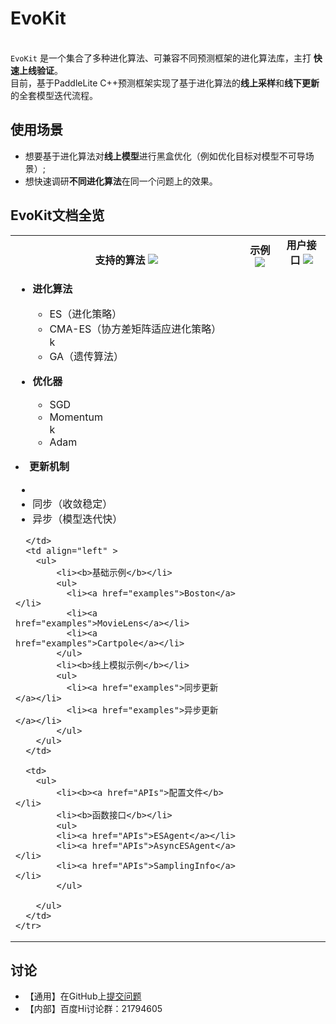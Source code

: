 # EvoKit

<br>`EvoKit` 是一个集合了多种进化算法、可兼容不同预测框架的进化算法库，主打 **快速上线验证**。 </br>
目前，基于PaddleLite C++预测框架实现了基于进化算法的**线上采样**和**线下更新**的全套模型迭代流程。

## 使用场景
- 想要基于进化算法对**线上模型**进行黑盒优化（例如优化目标对模型不可导场景）;
- 想快速调研**不同进化算法**在同一个问题上的效果。


## EvoKit文档全览
<table>
  <tbody>
    <tr align="center" valign="bottom">
      <td>
        <b>支持的算法</b>
        <img src="../images/bar.png"/>
      </td>
      <td>
        <b>示例</b>
        <img src="../images/bar.png"/>
      </td>
      <td>
        <b>用户接口</b>
        <img src="../images/bar.png"/>
      </td>
    </tr>
    </tr>
    <tr valign="top">
      <td>
        <ul>
        <li><b>进化算法</b></li>
           <ul>
          <li>ES（进化策略）</li>
          <li>CMA-ES（协方差矩阵适应进化策略）</li>k
          <li>GA（遗传算法）</li>
           </ul>
        </ul>
        <ul>
        <li><b>优化器</b></li>
           <ul>
          <li>SGD</li>
          <li>Momentum</li>k
          <li>Adam</li>
           </ul>
        </ul>
        <li><b>更新机制</b></li>
           <ul>
          <li></li>
          <li>同步（收敛稳定）</li>
          <li>异步（模型迭代快）</li>
           </ul>
        </ul>

      </td>
      <td align="left" >
        <ul>
            <li><b>基础示例</b></li>
            <ul>
              <li><a href="examples">Boston</a></li>
              <li><a href="examples">MovieLens</a></li>
              <li><a href="examples">Cartpole</a></li>
            </ul>
            <li><b>线上模拟示例</b></li>
            <ul>
              <li><a href="examples">同步更新</a></li>
              <li><a href="examples">异步更新</a></li>
            </ul>
        </ul>
      </td>

      <td>
        <ul>
            <li><b><a href="APIs">配置文件</b></li>
            <li><b>函数接口</b></li>
            <ul>
            <li><a href="APIs">ESAgent</a></li>
            <li><a href="APIs">AsyncESAgent</a></li>
            <li><a href="APIs">SamplingInfo</a></li>
            </ul>

        </ul>
      </td>
    </tr>
  </tbody>
  
</table>

## 讨论
- 【通用】在GitHub上[提交问题](https://github.com/PaddlePaddle/PARL/issues)
- 【内部】百度Hi讨论群：21794605
